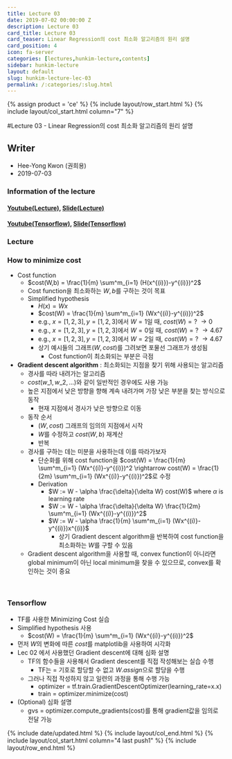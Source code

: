 ```yaml
---
title: Lecture 03
date: 2019-07-02 00:00:00 Z
description: Lecture 03
card_title: Lecture 03
card_teaser: Linear Regression의 cost 최소화 알고리즘의 원리 설명
card_position: 4
icon: fa-server
categories: [lectures,hunkim-lecture,contents]
sidebar: hunkim-lecture
layout: default
slug: hunkim-lecture-lec-03
permalink: /:categories/:slug.html
---
```


{% assign product = 'ce' %}
{% include layout/row_start.html %}
{% include layout/col_start.html column="7" %}

#Lecture 03 - Linear Regression의 cost 최소화 알고리즘의 원리 설명

## Writer
+ Hee-Yong Kwon (권희용)
+ 2019-07-03

### Information of the lecture
#### [Youtube(Lecture)](https://www.youtube.com/watch?v=TxIVr-nk1so), [Slide(Lecture)](https://github.com/inhaucs/inhaucs.github.io/blob/master/assets/files/heeyong/2019/hunkim-lecture/slide/lec3.pdf?raw=true)
#### [Youtube(Tensorflow)](https://www.youtube.com/watch?v=Y0EF9VqRuEA&feature=youtu.be), [Slide(Tensorflow)](https://github.com/inhaucs/inhaucs.github.io/blob/master/assets/files/heeyong/2019/hunkim-lecture/slide/lab3.pdf?raw=true)

### Lecture
### How to minimize cost
+ Cost function
  + $cost(W,b) = \frac{1}{m} \sum^m_{i=1} (H(x^{(i)})-y^{(i)})^2$
  + Cost function을 최소화하는 $W,b$를 구하는 것이 목표
  + Simplified hypothesis
    + $H(x)=Wx$
    + $cost(W) = \frac{1}{m} \sum^m_{i=1} (Wx^{(i)}-y^{(i)})^2$
    + e.g., $x=[1,2,3], y=[1,2,3]$에서 $W=1$일 때, $cost(W)=?$ $\rightarrow 0$
    + e.g., $x=[1,2,3], y=[1,2,3]$에서 $W=0$일 때, $cost(W)=?$ $\rightarrow 4.67$
    + e.g., $x=[1,2,3], y=[1,2,3]$에서 $W=2$일 때, $cost(W)=?$ $\rightarrow 4.67$
    + 상기 예시들의 그래프($W, cost$)를 그려보면 포물선 그래프가 생성됨
      + Cost function이 최소화되는 부분은 극점
+ **Gradient descent algorithm** : 최소화되는 지점을 찾기 위해 사용되는 알고리즘
  + 경사를 따라 내려가는 알고리즘
  + $cost(w\_1, w\_2, \ldots)$와 같이 일반적인 경우에도 사용 가능
  + 높은 지점에서 낮은 방향을 향해 계속 내려가며 가장 낮은 부분을 찾는 방식으로 동작
    + 현재 지점에서 경사가 낮은 방향으로 이동
  + 동작 순서
    + $(W, cost)$ 그래프의 임의의 지점에서 시작
    + $W$를 수정하고 $cost(W,b)$ 재계산
    + 반복
  + 경사를 구하는 데는 미분을 사용하는데 이를 따라가보자
    + 단순화를 위해 cost function을 $cost(W) = \frac{1}{m} \sum^m_{i=1} (Wx^{(i)}-y^{(i)})^2 \rightarrow cost(W) = \frac{1}{2m} \sum^m_{i=1} (Wx^{(i)}-y^{(i)})^2$로 수정
    + Derivation
      + $W := W - \alpha \frac{\delta}{\delta W} cost(W)$ where $\alpha$ is learning rate
      + $W := W - \alpha \frac{\delta}{\delta W} \frac{1}{2m} \sum^m_{i=1} (Wx^{(i)}-y^{(i)})^2$
      + $W := W - \alpha \frac{1}{m} \sum^m_{i=1} (Wx^{(i)}-y^{(i)})x^{(i)}$
        + 상기 Gradient descent algorithm을 반복하여 cost function을 최소화하는 $W$를 구할 수 있음
  + Gradient descent algorithm을 사용할 때, convex function이 아니라면 global minimum이 아닌 local minimum을 찾을 수 있으므로, convex를 확인하는 것이 중요

<br>

### Tensorflow
+ TF를 사용한 Minimizing Cost 실습
+ Simplified hypothesis 사용
  + $cost(W) = \frac{1}{m} \sum^m_{i=1} (Wx^{(i)}-y^{(i)})^2$
+ 먼저 $W$의 변화에 따른 $cost$를 matplotlib을 사용하여 시각화
+ Lec 02 에서 사용했던 Gradient descent에 대해 심화 설명
  + TF의 함수들을 사용해서 Gradient descent를 직접 작성해보는 실습 수행
    + TF는 = 기호로 할당할 수 없고 $W.assign$으로 할당을 수행
  + 그러나 직접 작성하지 않고 일련의 과정을 통해 수행 가능
    + optimizer = tf.train.GradientDescentOptimizer(learning_rate=x.x)
    + train = optimizer.minimize(cost)
+ (Optional) 심화 설명
  + gvs = optimizer.compute_gradients(cost)를 통해 gradient값을 임의로 전달 가능

{% include date/updated.html %}
{% include layout/col_end.html %}
{% include layout/col_start.html column="4 last push1" %}
{% include layout/row_end.html %}
